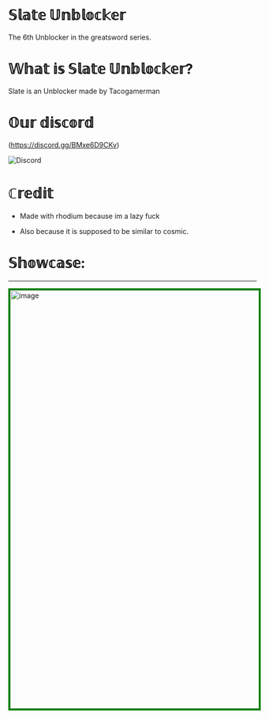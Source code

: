 # 𝕊𝕝𝕒𝕥𝕖 𝕌𝕟𝕓𝕝𝕠𝕔𝕜𝕖𝕣
The 6th Unblocker in the greatsword series.
# 𝕎𝕙𝕒𝕥 𝕚𝕤 𝕊𝕝𝕒𝕥𝕖 𝕌𝕟𝕓𝕝𝕠𝕔𝕜𝕖𝕣?
Slate is an Unblocker made by Tacogamerman
# 𝕆𝕦𝕣 𝕕𝕚𝕤𝕔𝕠𝕣𝕕

(https://discord.gg/BMxe6D9CKv)


![Discord](http://invidget.switchblade.xyz/BMxe6D9CKv)

# ℂ𝕣𝕖𝕕𝕚𝕥 

* Made with rhodium because im a lazy fuck

* Also because it is supposed to be similar to cosmic.

# 𝕊𝕙𝕠𝕨𝕔𝕒𝕤𝕖:
------
<img width="847" alt="image" src="https://github.com/Tacogamerman/Slate-Unblocker/assets/119009502/15b51991-5d45-4c4e-956e-6f566cb8338f" style="border: 4px solid green;">

